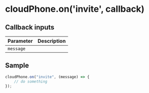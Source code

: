 # cloudPhone.on('invite', callback)

## Callback inputs

| Parameter   | Description |
|-------------|-------------|
| `message` |             |

## Sample

```ts
cloudPhone.on("invite", (message) => {
	// do something
});
```


